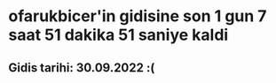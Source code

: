 # ofarukbicer'in gidisine son 1 gun 7 saat 51 dakika 51 saniye kaldi

## Gidis tarihi: 30.09.2022 :(